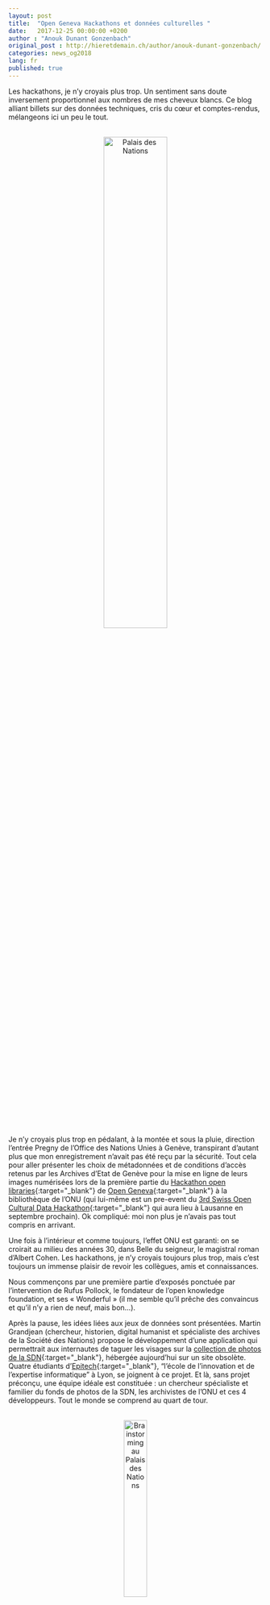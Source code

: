 ```yaml
---
layout: post
title:  "Open Geneva Hackathons et données culturelles "
date:   2017-12-25 00:00:00 +0200
author : "Anouk Dunant Gonzenbach"
original_post : http://hieretdemain.ch/author/anouk-dunant-gonzenbach/
categories: news_og2018
lang: fr
published: true
---
```



 Les hackathons, je n’y croyais plus trop. Un sentiment sans doute inversement proportionnel aux nombres de mes cheveux blancs. Ce blog alliant billets sur des données techniques, cris du cœur et comptes-rendus, mélangeons ici un peu le tout.

 <br>
 <div style="text-align: center">
 <img src="http://hieretdemain.ch/wp/wp-content/uploads/2017/05/IMG_8586-e1494876684194-300x300.jpg" width="50%" alt="Palais des Nations" />
 </div>
 <br>


 Je n’y croyais plus trop en pédalant, à la montée et sous la pluie, direction l’entrée Pregny de l’Office des Nations Unies à Genève, transpirant d’autant plus que mon enregistrement n’avait pas été reçu par la sécurité. Tout cela pour aller présenter les choix de métadonnées et de conditions d’accès retenus par les Archives d’Etat de Genève pour la mise en ligne de leurs images numérisées lors de la première partie du [Hackathon open libraries](http://make.opendata.ch/wiki/glam:2017-05){:target="_blank"} de [Open Geneva](htto://www.opengeneva.org){:target="_blank"} à la bibliothèque de l’ONU (qui lui-même est un pre-event du [3rd Swiss Open Cultural Data Hackathon](http://make.opendata.ch/wiki/event:2017-09){:target="_blank"}  qui aura lieu à Lausanne en septembre prochain). Ok compliqué: moi non plus je n’avais pas tout compris en arrivant.


 <!--more-->

 Une fois à l’intérieur et comme toujours, l’effet ONU est garanti: on se croirait au milieu des années 30, dans Belle du seigneur, le magistral roman d’Albert Cohen. Les hackathons, je n’y croyais toujours plus trop, mais c’est toujours un immense plaisir de revoir les collègues, amis et connaissances.

 Nous commençons par une première partie d’exposés ponctuée par l’intervention de Rufus Pollock, le fondateur de l’open knowledge foundation, et ses « Wonderful » (il me semble qu’il prêche des convaincus et qu’il n’y a rien de neuf, mais bon...).

 Après la pause, les idées liées aux jeux de données sont présentées. Martin Grandjean (chercheur, historien, digital humanist et spécialiste des archives de la Société des Nations) propose le développement d’une application qui permettrait aux internautes de taguer les visages sur la [collection de photos de la SDN](http://www.indiana.edu/~librcsd/nt/db.cgi?db=ig&do=search_results&mh=12&sb=Notes&Cat=Delegations){:target="_blank"}, hébergée aujourd’hui sur un site obsolète. Quatre étudiants d’[Epitech](http://www.epitech.eu/lyon/ecole-informatique-lyon.aspx){:target="_blank"}, “l’école de l’innovation et de l’expertise informatique” à Lyon, se joignent à ce projet. Et là, sans projet préconçu, une équipe idéale est constituée : un chercheur spécialiste et familier du fonds de photos de la SDN, les archivistes de l’ONU et ces 4 développeurs. Tout le monde se comprend au quart de tour.

<br>
<div style="text-align: center">
<img src="http://hieretdemain.ch/wp/wp-content/uploads/2017/05/IMG_8584-e1494876716984-225x300.jpg" width="30%" alt="Brainstorming au Palais des Nations" />
</div>
<br>

 Je n’y croyais plus, à ces hackathons, mais là, il se passe quelque chose. Un échange immédiat, des individus sur la même longueur d’ondes, chacun avec sa spécialité. Une expérience quasi-transgénérationnelle, en plus. Ça phosphore en live! Et tout ça se lit sur les visages: la beauté d’un épisode unique de créativité, un pur moment d’espérance. C’est ma lecture de l’instant.

<br>
<div style="text-align: center">
<img src="http://hieretdemain.ch/wp/wp-content/uploads/2017/05/poster-CFRPAA.png" width="50%" alt="Palais des Nations" />
</div>
<br>

J’avoue que je ne suis pas présente les deux jours suivants, un samedi et un dimanche lors desquels 20 hackathons se déroulent en parallèle, sur plusieurs sites genevois, pour ce festival [Open geneva hackathons](http://www.opengeneva.org){:target="_blank"} (sur les thèmes de la santé, de la smart city, du social, etc.). Mais je vibre lorsque je lis que notre projet est sélectionné pour représenter le Geneva Open Libraries lors de la cérémonie de clôture, avec un pitch de 3 minutes pour lequel on bénéficie d’un coaching professionnel.

<br>
<div style="text-align: center">
<img src="http://hieretdemain.ch/wp/wp-content/uploads/2017/05/2017_0514_16102000.jpg" width="50%" alt="Palais des Nations" />
</div>
<br>

Trop bien! Et pour citer un des étudiants de l’Epitech, Adrien Bayles: “ il n’y avait pas de jury pour départager les dernières équipes en lice, mais nous considérons tout de même que nous avons gagné, ne serait-ce que pour les contacts que nous avons noués et ajoutés à notre carnet d’adresse”. Ces étudiants étaient remarquables et épatants. Ils souhaitent même continuer le projet car ils ont été touchés par la passion des archivistes et des chercheurs.

Je n’y croyais plus à ces hackathons? Quelle grave erreur! J’y crois pour tout: pour la technique, pour le développement, pour les échanges, pour la confiance, pour les contacts, pour les liens, pour l’avenir.


#### L’équipe :
* Martin Grandjean, Université de Lausanne, <a href="https://twitter.com/@GrandjeanMartin" target= "_blank"><span class="icon icon--twitter">{% include social-icons/icon-twitter.svg %}</span></a>
* Blandine Blukacz-Louisfert, Archives ONU
* Colin Wells, Archives ONU
* Maria Jose Lloret, Archives ONU
* Adam Krim, Epitech Lyon
* Louis Schneider, Epitech Lyon
* Adrien Bayles, Epitech Lyon, <a href="https://twitter.com/@Ad_Bayles" target= "_blank"><span class="icon icon--twitter">{% include social-icons/icon-twitter.svg %}</span></a>
* Paul Varé, Epitech Lyon
* Anouk Dunant Gonzenbach, Archives d’Etat de Genève <a href="https://twitter.com/@noukdunant" target= "_blank"><span class="icon icon--twitter">{% include social-icons/icon-twitter.svg %}</span></a>
